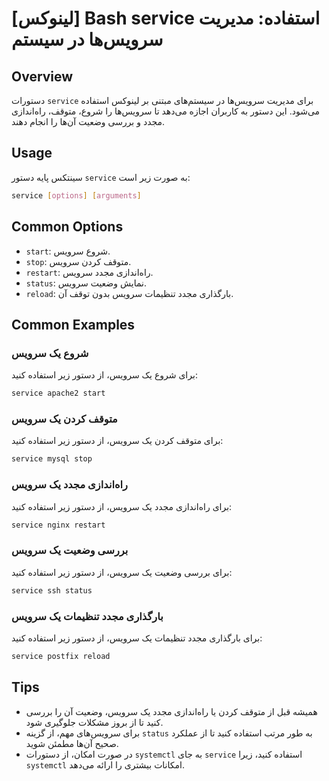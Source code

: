 # [لینوکس] Bash service استفاده: مدیریت سرویس‌ها در سیستم

## Overview
دستورات `service` برای مدیریت سرویس‌ها در سیستم‌های مبتنی بر لینوکس استفاده می‌شود. این دستور به کاربران اجازه می‌دهد تا سرویس‌ها را شروع، متوقف، راه‌اندازی مجدد و بررسی وضعیت آن‌ها را انجام دهند.

## Usage
سینتکس پایه دستور `service` به صورت زیر است:

```bash
service [options] [arguments]
```

## Common Options
- `start`: شروع سرویس.
- `stop`: متوقف کردن سرویس.
- `restart`: راه‌اندازی مجدد سرویس.
- `status`: نمایش وضعیت سرویس.
- `reload`: بارگذاری مجدد تنظیمات سرویس بدون توقف آن.

## Common Examples
### شروع یک سرویس
برای شروع یک سرویس، از دستور زیر استفاده کنید:

```bash
service apache2 start
```

### متوقف کردن یک سرویس
برای متوقف کردن یک سرویس، از دستور زیر استفاده کنید:

```bash
service mysql stop
```

### راه‌اندازی مجدد یک سرویس
برای راه‌اندازی مجدد یک سرویس، از دستور زیر استفاده کنید:

```bash
service nginx restart
```

### بررسی وضعیت یک سرویس
برای بررسی وضعیت یک سرویس، از دستور زیر استفاده کنید:

```bash
service ssh status
```

### بارگذاری مجدد تنظیمات یک سرویس
برای بارگذاری مجدد تنظیمات یک سرویس، از دستور زیر استفاده کنید:

```bash
service postfix reload
```

## Tips
- همیشه قبل از متوقف کردن یا راه‌اندازی مجدد یک سرویس، وضعیت آن را بررسی کنید تا از بروز مشکلات جلوگیری شود.
- برای سرویس‌های مهم، از گزینه `status` به طور مرتب استفاده کنید تا از عملکرد صحیح آن‌ها مطمئن شوید.
- در صورت امکان، از دستورات `systemctl` به جای `service` استفاده کنید، زیرا `systemctl` امکانات بیشتری را ارائه می‌دهد.